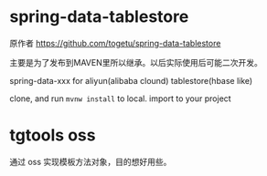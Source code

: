 # spring-data-tablestore
原作者
https://github.com/togetu/spring-data-tablestore

主要是为了发布到MAVEN里所以继承。以后实际使用后可能二次开发。

spring-data-xxx for aliyun(alibaba clound) tablestore(hbase like)

clone, and run `mvnw install` to local. import to your project



# tgtools oss 
通过 oss  实现模板方法对象，目的想好用些。
